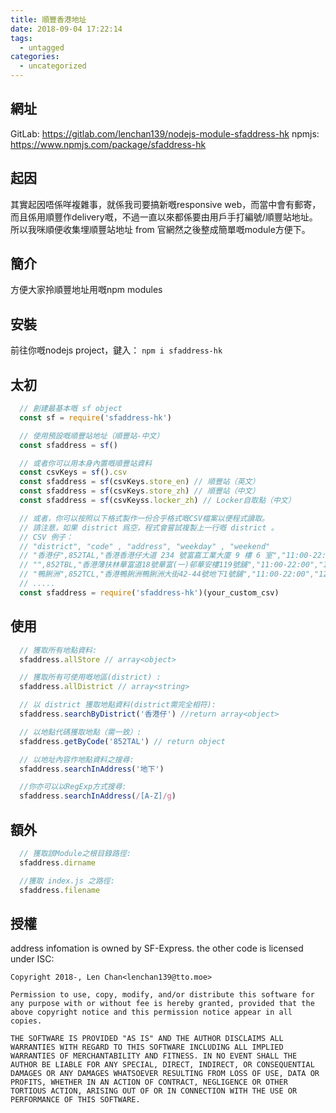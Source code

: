 ```yaml
---
title: 順豐香港地址
date: 2018-09-04 17:22:14
tags:
  - untagged
categories:
  - uncategorized
---
```

## 網址
GitLab: https://gitlab.com/lenchan139/nodejs-module-sfaddress-hk
npmjs: https://www.npmjs.com/package/sfaddress-hk
## 起因
其實起因唔係咩複雜事，就係我司要搞新嘅responsive web，而當中會有郵寄，而且係用順豐作delivery嘅，不過一直以來都係要由用戶手打編號/順豐站地址。所以我咪順便收集埋順豐站地址 from 官網然之後整成簡單嘅module方便下。
## 簡介
方便大家拎順豐地址用嘅npm modules

## 安裝
前往你嘅nodejs project，鍵入：
` npm i sfaddress-hk `

## 太初
```js
  // 創建最基本嘅 sf object
  const sf = require('sfaddress-hk')

  // 使用預設嘅順豐站地址（順豐站-中文）
  const sfaddress = sf()

  // 或者你可以用本身內置嘅順豐站資料
  const csvKeys = sf().csv
  const sfaddress = sf(csvKeys.store_en) // 順豐站（英文）
  const sfaddress = sf(csvKeys.store_zh) // 順豐站（中文）
  const sfaddress = sf(csvKeyss.locker_zh) // Locker自取點（中文）

  // 或者，你可以按照以下格式製作一份合乎格式嘅CSV檔案以便程式讀取。
  // 請注意，如果 district 爲空，程式會嘗試複製上一行嘅 district 。
  // CSV 例子：
  // "district", "code" , "address", "weekday" , "weekend"
  // "香港仔",852TAL,"香港香港仔大道 234 號富嘉工業大廈 9 樓 6 室","11:00-22:00","12:00-20:00"
  // "",852TBL,"香港薄扶林華富道18號華富(一)邨華安樓119號舖","11:00-22:00","12:00-20:00"
  // "鴨脷洲",852TCL,"香港鴨脷洲鴨脷洲大街42-44號地下1號舖","11:00-22:00","12:00-20:00"
  // .....
  const sfaddress = require('sfaddress-hk')(your_custom_csv)
```

## 使用
```js
  // 獲取所有地點資料:
  sfaddress.allStore // array<object>

  // 獲取所有可使用嘅地區(district) :
  sfaddress.allDistrict // array<string>

  // 以 district 獲取地點資料(district需完全相符):
  sfaddress.searchByDistrict('香港仔') //return array<object>

  // 以地點代碼獲取地點（需一致）:
  sfaddress.getByCode('852TAL') // return object

  // 以地址內容作地點資料之搜尋:
  sfaddress.searchInAddress('地下')

  //你亦可以以RegExp方式搜尋:
  sfaddress.searchInAddress(/[A-Z]/g)

```

## 額外
```js
  // 獲取該Module之根目錄路徑:
  sfaddress.dirname

  //獲取 index.js 之路徑:
  sfaddress.filename
```

## 授權
address infomation is owned by SF-Express.
the other code is licensed under ISC:
```
Copyright 2018-, Len Chan<lenchan139@tto.moe>

Permission to use, copy, modify, and/or distribute this software for any purpose with or without fee is hereby granted, provided that the above copyright notice and this permission notice appear in all copies.

THE SOFTWARE IS PROVIDED "AS IS" AND THE AUTHOR DISCLAIMS ALL WARRANTIES WITH REGARD TO THIS SOFTWARE INCLUDING ALL IMPLIED WARRANTIES OF MERCHANTABILITY AND FITNESS. IN NO EVENT SHALL THE AUTHOR BE LIABLE FOR ANY SPECIAL, DIRECT, INDIRECT, OR CONSEQUENTIAL DAMAGES OR ANY DAMAGES WHATSOEVER RESULTING FROM LOSS OF USE, DATA OR PROFITS, WHETHER IN AN ACTION OF CONTRACT, NEGLIGENCE OR OTHER TORTIOUS ACTION, ARISING OUT OF OR IN CONNECTION WITH THE USE OR PERFORMANCE OF THIS SOFTWARE.
```
